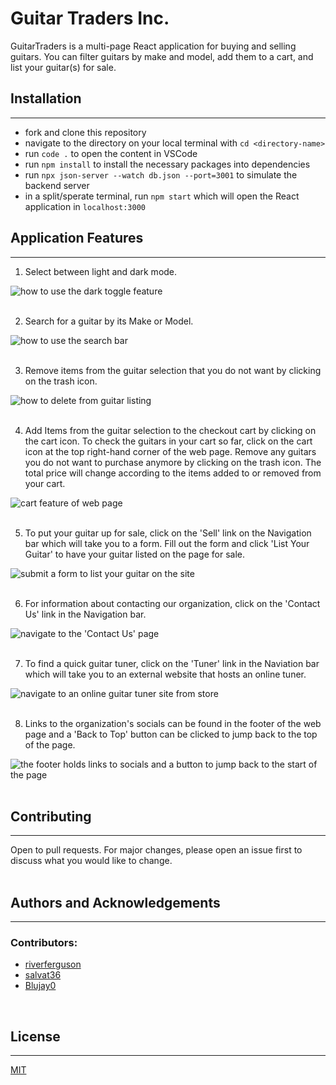 # Guitar Traders Inc.
GuitarTraders is a multi-page React application for buying and selling guitars. You can filter guitars by make and model, add them to a cart, and list your guitar(s) for sale.

## Installation
---
* fork and clone this repository
* navigate to the directory on your local terminal with `cd <directory-name>`
* run `code .` to open the content in VSCode
* run `npm install` to install the necessary packages into dependencies
* run `npx json-server --watch db.json --port=3001` to simulate the backend server
* in a split/sperate terminal, run `npm start` which will open the React application in `localhost:3000`

## Application Features
---
1. Select between light and dark mode.

![how to use the dark toggle feature](public/gifs/darkModeToggleFinal1.gif)  
<br />

2. Search for a guitar by its Make or Model.

![how to use the search bar](public/gifs/searchFilter2.gif)  
<br />

3. Remove items from the guitar selection that you do not want by clicking on the trash icon.

![how to delete from guitar listing](public/gifs/deleteFromListing3.gif)  
<br />

4. Add Items from the guitar selection to the checkout cart by clicking on the cart icon. To check the guitars in your cart so far, click on the cart icon at the top right-hand corner of the web page. Remove any guitars you do not want to purchase anymore by clicking on the trash icon. The total price will change according to the items added to or removed from your cart.

![cart feature of web page](public/gifs/cartFeature4.gif)  
<br />

5. To put your guitar up for sale, click on the 'Sell' link on the Navigation bar which will take you to a form. Fill out the form and click 'List Your Guitar' to have your guitar listed on the page for sale.

![submit a form to list your guitar on the site](public/gifs/sellGuitarFormFeature5.gif)  
<br />

6. For information about contacting our organization, click on the 'Contact Us' link in the Navigation bar.

![navigate to the 'Contact Us' page](public/gifs/contactUs6.gif)  
<br />

7. To find a quick guitar tuner, click on the 'Tuner' link in the Naviation bar which will take you to an external website that hosts an online tuner.

![navigate to an online guitar tuner site from store](public/gifs/guitarTuner7.gif)  
<br />


8. Links to the organization's socials can be found in the footer of the web page and a 'Back to Top' button can be clicked to jump back to the top of the page.

![the footer holds links to socials and a button to jump back to the start of the page](public/gifs/socialsAndBackToTopFeature8.gif)  
<br />  


## Contributing
---
Open to pull requests. For major changes, please open an issue first to discuss what you would like to change.  
<br />

## Authors and Acknowledgements
---
### Contributors:
* [riverferguson](https://github.com/riverferguson)
* [salvat36](https://github.com/salvat36)
* [Blujay0](https://github.com/Blujay0)  
<br />

## License
---
[MIT](https://choosealicense.com/licenses/mit/)
